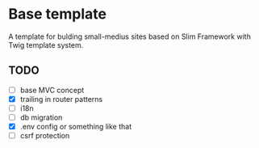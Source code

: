 # Base template

A template for bulding small-medius sites based on Slim Framework with Twig template system.


## TODO
- [ ] base MVC concept
- [x] trailing in router patterns
- [ ] i18n
- [ ] db migration
- [x] .env config or something like that
- [ ] csrf protection
